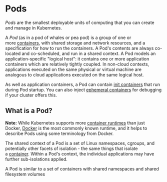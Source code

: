 # Pods

_Pods_ are the smallest deployable units of computing that you can create and manage in Kubernetes.

A _Pod_ (as in a pod of whales or pea pod) is a group of one or more [containers](https://kubernetes.io/docs/concepts/containers/), with shared storage and network resources, and a specification for how to run the containers. A Pod's contents are always co-located and co-scheduled, and run in a shared context. A Pod models an application-specific "logical host": it contains one or more application containers which are relatively tightly coupled. In non-cloud contexts, applications executed on the same physical or virtual machine are analogous to cloud applications executed on the same logical host.

As well as application containers, a Pod can contain [init containers](https://kubernetes.io/docs/concepts/workloads/pods/init-containers/) that run during Pod startup. You can also inject [ephemeral containers](https://kubernetes.io/docs/concepts/workloads/pods/ephemeral-containers/) for debugging if your cluster offers this.

## What is a Pod?[](https://kubernetes.io/docs/concepts/workloads/pods/#what-is-a-pod)

**Note:** While Kubernetes supports more [container runtimes](https://kubernetes.io/docs/setup/production-environment/container-runtimes) than just Docker, [Docker](https://www.docker.com/) is the most commonly known runtime, and it helps to describe Pods using some terminology from Docker.

The shared context of a Pod is a set of Linux namespaces, cgroups, and potentially other facets of isolation - the same things that isolate a [container](https://kubernetes.io/docs/concepts/containers/). Within a Pod's context, the individual applications may have further sub-isolations applied.

A Pod is similar to a set of containers with shared namespaces and shared filesystem volumes